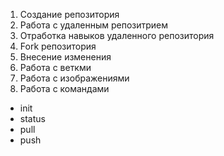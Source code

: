 1. Создание репозитория
2. Работа с удаленным репозитрием
3. Отработка навыков удаленного репозитория
4. Fork репозитория
5. Внесение изменения
6. Работа с веткми
7. Работа с изображениями
8. Работа с командами
 * init
 * status
 * pull
 * push 